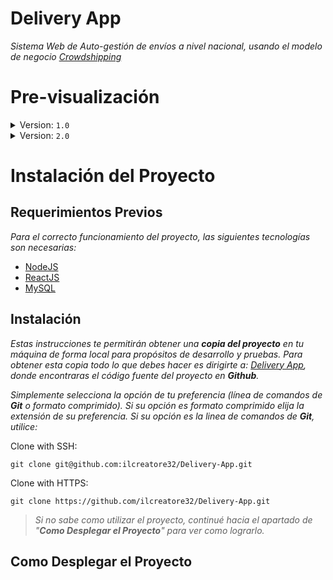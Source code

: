 
# Delivery App

*Sistema Web de Auto-gestión de envíos a nivel nacional, usando el modelo de negocio [Crowdshipping](https://en.wikipedia.org/wiki/Crowdshipping)*

# Pre-visualización

<details>
    <summary>Version: <code>1.0</code></summary>
      ![Delivery App Preview](/Docs/preview.png?raw=true "Preview Image")
</details>

<details>
    <summary>Version: <code>2.0</code> </summary>
    ![Delivery App Preview](/Docs/preview.png?raw=true "Preview Image")
</details>

# Instalación del Proyecto

## Requerimientos Previos
*Para el correcto funcionamiento del proyecto, las siguientes tecnologías son necesarias:*

 - [NodeJS](https://nodejs.org/es/)
 - [ReactJS](https://es.reactjs.org/)
 - [MySQL](https://www.mysql.com/)

## Instalación

_Estas instrucciones te permitirán obtener una **copia del proyecto** en tu máquina de forma local para propósitos de desarrollo y pruebas. Para obtener esta copia todo lo que debes hacer es dirigirte a: [Delivery App](https://github.com/ilcreatore32/Delivery-App), donde encontraras el código fuente del proyecto en **Github**._

_Simplemente selecciona la opción de tu preferencia (línea de comandos de **Git** o formato comprimido). Si su opción es formato comprimido elija la extensión de su preferencia. Si su opción es la linea de comandos de **Git**, utilice:_

Clone with SSH:

    git clone git@github.com:ilcreatore32/Delivery-App.git

Clone with HTTPS:

    git clone https://github.com/ilcreatore32/Delivery-App.git

> _Si no sabe como utilizar el proyecto, continué hacia el apartado de "**Como Desplegar el Proyecto**" para ver como lograrlo._

## Como Desplegar el Proyecto
